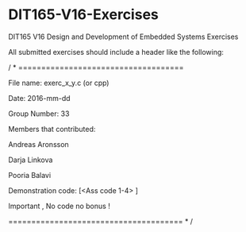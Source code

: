 # DIT165-V16-Exercises
DIT165 V16 Design and Development of Embedded Systems Exercises

All submitted exercises should include a header like the following:

/ * ====================================

File name: exerc_x_y.c (or cpp)

Date: 2016-mm-dd

Group Number: 33

Members that contributed:

Andreas Aronsson

Darja Linkova

Pooria Balavi

Demonstration code: [<Ass code 1-4> <abc>]

Important , No code no bonus !

====================================== * /
